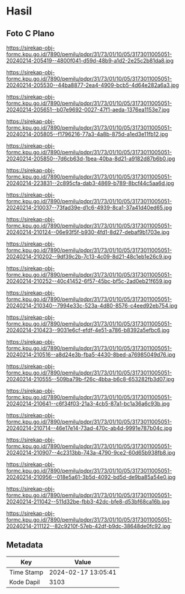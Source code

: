 # Hasil

## Foto C Plano

https://sirekap-obj-formc.kpu.go.id/7890/pemilu/pdpr/31/73/01/10/05/3173011005051-20240214-205419--4800f041-d59d-48b9-a1d2-2e25c2b81da8.jpg

https://sirekap-obj-formc.kpu.go.id/7890/pemilu/pdpr/31/73/01/10/05/3173011005051-20240214-205530--44ba8877-2ea4-4909-bcb5-4d64e282a6a3.jpg

https://sirekap-obj-formc.kpu.go.id/7890/pemilu/pdpr/31/73/01/10/05/3173011005051-20240214-205651--b07e9692-0027-47f1-aeda-1376ea1153e7.jpg

https://sirekap-obj-formc.kpu.go.id/7890/pemilu/pdpr/31/73/01/10/05/3173011005051-20240214-205805--f1796216-77a3-4a8b-875d-a1ed3e11fb12.jpg

https://sirekap-obj-formc.kpu.go.id/7890/pemilu/pdpr/31/73/01/10/05/3173011005051-20240214-205850--7d6cb63d-1bea-40ba-8d21-a9182d87b6b0.jpg

https://sirekap-obj-formc.kpu.go.id/7890/pemilu/pdpr/31/73/01/10/05/3173011005051-20240214-223831--2c895cfa-dab3-4869-b789-8bcf44c5aa6d.jpg

https://sirekap-obj-formc.kpu.go.id/7890/pemilu/pdpr/31/73/01/10/05/3173011005051-20240214-210037--73fad39e-d1c6-4939-8ca1-37a41d40ed65.jpg

https://sirekap-obj-formc.kpu.go.id/7890/pemilu/pdpr/31/73/01/10/05/3173011005051-20240214-210124--06e93f5f-b930-4fd1-8d27-debaf9b1703e.jpg

https://sirekap-obj-formc.kpu.go.id/7890/pemilu/pdpr/31/73/01/10/05/3173011005051-20240214-210202--9df39c2b-7c13-4c09-8d21-48c1eb1e26c9.jpg

https://sirekap-obj-formc.kpu.go.id/7890/pemilu/pdpr/31/73/01/10/05/3173011005051-20240214-210252--40c41452-6f57-45bc-bf5c-2ad0eb21f659.jpg

https://sirekap-obj-formc.kpu.go.id/7890/pemilu/pdpr/31/73/01/10/05/3173011005051-20240214-210340--7994e33c-523a-4d80-8576-c4eed92eb754.jpg

https://sirekap-obj-formc.kpu.go.id/7890/pemilu/pdpr/31/73/01/10/05/3173011005051-20240214-210423--9031e6cf-efdf-4e51-a786-b8392a5efbc6.jpg

https://sirekap-obj-formc.kpu.go.id/7890/pemilu/pdpr/31/73/01/10/05/3173011005051-20240214-210516--a8d24e3b-fba5-4430-8bed-a76985049d76.jpg

https://sirekap-obj-formc.kpu.go.id/7890/pemilu/pdpr/31/73/01/10/05/3173011005051-20240214-210555--509ba79b-f26c-4bba-b6c8-653282fb3d07.jpg

https://sirekap-obj-formc.kpu.go.id/7890/pemilu/pdpr/31/73/01/10/05/3173011005051-20240214-210641--c6f34f03-21a3-4cb5-87a1-bc1a36a6c93b.jpg

https://sirekap-obj-formc.kpu.go.id/7890/pemilu/pdpr/31/73/01/10/05/3173011005051-20240214-210714--46e17e14-73ad-470c-ab4d-9991e787b04c.jpg

https://sirekap-obj-formc.kpu.go.id/7890/pemilu/pdpr/31/73/01/10/05/3173011005051-20240214-210907--4c2313bb-743a-4790-9ce2-60d65b938fb8.jpg

https://sirekap-obj-formc.kpu.go.id/7890/pemilu/pdpr/31/73/01/10/05/3173011005051-20240214-210956--018e5a61-3b5d-4092-bd5d-de9ba85a54e0.jpg

https://sirekap-obj-formc.kpu.go.id/7890/pemilu/pdpr/31/73/01/10/05/3173011005051-20240214-211042--511d32be-fbb3-42dc-bfe8-d53bf68ca16b.jpg

https://sirekap-obj-formc.kpu.go.id/7890/pemilu/pdpr/31/73/01/10/05/3173011005051-20240214-211122--82c9210f-57eb-42df-b9dc-38648de0fc92.jpg


## Metadata

| Key        | Value               |
| ---------- | ------------------- |
| Time Stamp | 2024-02-17 13:05:41 |
| Kode Dapil | 3103                |



